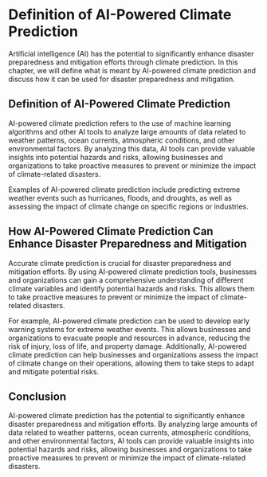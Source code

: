 Definition of AI-Powered Climate Prediction
===================================================================================================

Artificial intelligence (AI) has the potential to significantly enhance disaster preparedness and mitigation efforts through climate prediction. In this chapter, we will define what is meant by AI-powered climate prediction and discuss how it can be used for disaster preparedness and mitigation.

Definition of AI-Powered Climate Prediction
-------------------------------------------

AI-powered climate prediction refers to the use of machine learning algorithms and other AI tools to analyze large amounts of data related to weather patterns, ocean currents, atmospheric conditions, and other environmental factors. By analyzing this data, AI tools can provide valuable insights into potential hazards and risks, allowing businesses and organizations to take proactive measures to prevent or minimize the impact of climate-related disasters.

Examples of AI-powered climate prediction include predicting extreme weather events such as hurricanes, floods, and droughts, as well as assessing the impact of climate change on specific regions or industries.

How AI-Powered Climate Prediction Can Enhance Disaster Preparedness and Mitigation
----------------------------------------------------------------------------------

Accurate climate prediction is crucial for disaster preparedness and mitigation efforts. By using AI-powered climate prediction tools, businesses and organizations can gain a comprehensive understanding of different climate variables and identify potential hazards and risks. This allows them to take proactive measures to prevent or minimize the impact of climate-related disasters.

For example, AI-powered climate prediction can be used to develop early warning systems for extreme weather events. This allows businesses and organizations to evacuate people and resources in advance, reducing the risk of injury, loss of life, and property damage. Additionally, AI-powered climate prediction can help businesses and organizations assess the impact of climate change on their operations, allowing them to take steps to adapt and mitigate potential risks.

Conclusion
----------

AI-powered climate prediction has the potential to significantly enhance disaster preparedness and mitigation efforts. By analyzing large amounts of data related to weather patterns, ocean currents, atmospheric conditions, and other environmental factors, AI tools can provide valuable insights into potential hazards and risks, allowing businesses and organizations to take proactive measures to prevent or minimize the impact of climate-related disasters.
